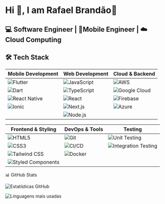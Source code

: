 # Hi 👋, I am Rafael Brandão🖖 
💻 Software Engineer | 📱Mobile Engineer | ☁️Cloud Computing 
---
## 🛠 Tech Stack
| Mobile Development       | Web Development         | Cloud & Backend        |
|--------------------------|-------------------------|------------------------|
| ![Flutter](https://img.shields.io/badge/Flutter-02569B?style=flat&logo=flutter&logoColor=white) | ![JavaScript](https://img.shields.io/badge/JavaScript-F7DF1E?style=flat&logo=javascript&logoColor=black) | ![AWS](https://img.shields.io/badge/AWS-232F3E?style=flat&logo=amazon-aws&logoColor=white) |
| ![Dart](https://img.shields.io/badge/Dart-0175C2?style=flat&logo=dart&logoColor=white) | ![TypeScript](https://img.shields.io/badge/TypeScript-3178C6?style=flat&logo=typescript&logoColor=white) | ![Google Cloud](https://img.shields.io/badge/Google_Cloud-4285F4?style=flat&logo=google-cloud&logoColor=white) |
| ![React Native](https://img.shields.io/badge/React_Native-61DAFB?style=flat&logo=react&logoColor=black) | ![React](https://img.shields.io/badge/React-61DAFB?style=flat&logo=react&logoColor=black) | ![Firebase](https://img.shields.io/badge/Firebase-FFCA28?style=flat&logo=firebase&logoColor=black) |
| ![Ionic](https://img.shields.io/badge/Ionic-3880FF?style=flat&logo=ionic&logoColor=white) | ![Next.js](https://img.shields.io/badge/Next.js-000000?style=flat&logo=next.js&logoColor=white) | ![Azure](https://img.shields.io/badge/Azure-0089D6?style=flat&logo=microsoft-azure&logoColor=white) |
|                          | ![Node.js](https://img.shields.io/badge/Node.js-339933?style=flat&logo=node.js&logoColor=white) |                        |

| Frontend & Styling       | DevOps & Tools          | Testing                |
|--------------------------|-------------------------|------------------------|
| ![HTML5](https://img.shields.io/badge/HTML5-E34F26?style=flat&logo=html5&logoColor=white) | ![Git](https://img.shields.io/badge/Git-F05032?style=flat&logo=git&logoColor=white) | ![Unit Testing](https://img.shields.io/badge/Unit_Testing-25A162?style=flat&logo=jest&logoColor=white) |
| ![CSS3](https://img.shields.io/badge/CSS3-1572B6?style=flat&logo=css3&logoColor=white) | ![CI/CD](https://img.shields.io/badge/CI/CD-FF6F00?style=flat&logo=github-actions&logoColor=white) | ![Integration Testing](https://img.shields.io/badge/Integration_Testing-5D3FD3?style=flat&logo=testing-library&logoColor=white) |
| ![Tailwind CSS](https://img.shields.io/badge/Tailwind_CSS-06B6D4?style=flat&logo=tailwind-css&logoColor=white) | ![Docker](https://img.shields.io/badge/Docker-2496ED?style=flat&logo=docker&logoColor=white) |                        |
| ![Styled Components](https://img.shields.io/badge/Styled_Components-DB7093?style=flat&logo=styled-components&logoColor=white) |                         |                        |

📊 GitHub Stats

![Estatísticas GitHub](https://github-readme-stats.vercel.app/api?username=rafaelbrandao98&show_icons=true&theme=radical)

![Linguagens mais usadas](https://github-readme-stats.vercel.app/api/top-langs/?username=rafaelbrandao98&layout=compact&theme=radical&hide=html,css)

